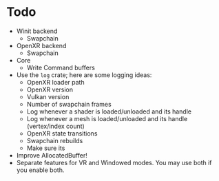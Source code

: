 # Todo
* Winit backend
    * Swapchain
* OpenXR backend
    * Swapchain
* Core
    * Write Command buffers
* Use the `log` crate; here are some logging ideas:
    * OpenXR loader path  
    * OpenXR version
    * Vulkan version
    * Number of swapchain frames
    * Log whenever a shader is loaded/unloaded and its handle
    * Log whenever a mesh is loaded/unloaded and its handle (vertex/index count)
    * OpenXR state transitions
    * Swapchain rebuilds
    * Make sure its 
* Improve AllocatedBuffer!
* Separate features for VR and Windowed modes. You may use both if you enable both.
